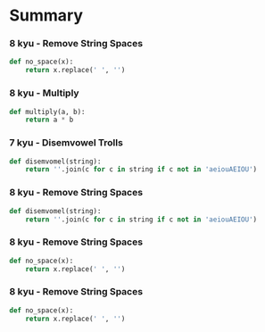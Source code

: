 # Summary



### 8 kyu - Remove String Spaces

```python
def no_space(x):
    return x.replace(' ', '')
```

### 8 kyu - Multiply

```python
def multiply(a, b):
	return a * b
```

### 7 kyu - Disemvowel Trolls

```python
def disemvomel(string):
    return ''.join(c for c in string if c not in 'aeiouAEIOU')
```

### 8 kyu - Remove String Spaces

```python
def disemvomel(string):
    return ''.join(c for c in string if c not in 'aeiouAEIOU')
```

### 8 kyu - Remove String Spaces

```python
def no_space(x):
    return x.replace(' ', '')
```

### 8 kyu - Remove String Spaces

```python
def no_space(x):
    return x.replace(' ', '')
```

